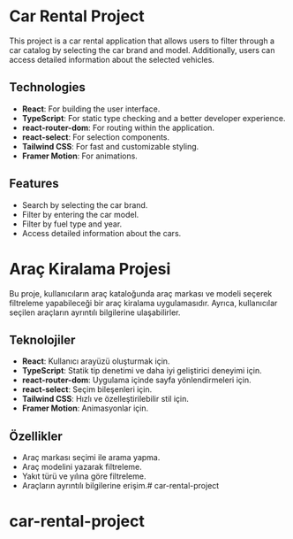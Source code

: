 # Car Rental Project

This project is a car rental application that allows users to filter through a car catalog by selecting the car brand and model. Additionally, users can access detailed information about the selected vehicles.

## Technologies

- **React**: For building the user interface.
- **TypeScript**: For static type checking and a better developer experience.
- **react-router-dom**: For routing within the application.
- **react-select**: For selection components.
- **Tailwind CSS**: For fast and customizable styling.
- **Framer Motion**: For animations.

## Features

- Search by selecting the car brand.
- Filter by entering the car model.
- Filter by fuel type and year.
- Access detailed information about the cars.

# Araç Kiralama Projesi

Bu proje, kullanıcıların araç kataloğunda araç markası ve modeli seçerek filtreleme yapabileceği bir araç kiralama uygulamasıdır. Ayrıca, kullanıcılar seçilen araçların ayrıntılı bilgilerine ulaşabilirler.

## Teknolojiler

- **React**: Kullanıcı arayüzü oluşturmak için.
- **TypeScript**: Statik tip denetimi ve daha iyi geliştirici deneyimi için.
- **react-router-dom**: Uygulama içinde sayfa yönlendirmeleri için.
- **react-select**: Seçim bileşenleri için.
- **Tailwind CSS**: Hızlı ve özelleştirilebilir stil için.
- **Framer Motion**: Animasyonlar için.

## Özellikler

- Araç markası seçimi ile arama yapma.
- Araç modelini yazarak filtreleme.
- Yakıt türü ve yılına göre filtreleme.
- Araçların ayrıntılı bilgilerine erişim.# car-rental-project
# car-rental-project
